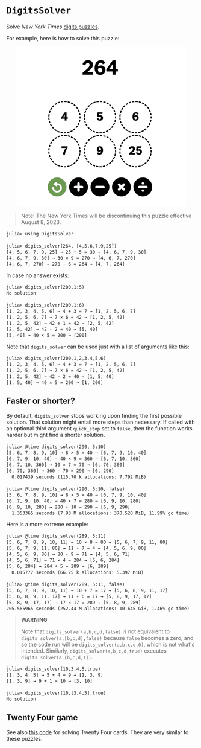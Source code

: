 # `DigitsSolver`
Solve *New York Times* [digits puzzles](https://www.nytimes.com/games/digits).

For example, here is how to solve this puzzle:

<p align="center">
    <img src="digits-example.png" alt= “” width="451" height="422">
</p>

> Note! The New York Times will be discontinuing this puzzle effective August 8, 2023.

```
julia> using DigitsSolver

julia> digits_solver(264, [4,5,6,7,9,25])
[4, 5, 6, 7, 9, 25] → 25 + 5 = 30 → [4, 6, 7, 9, 30]
[4, 6, 7, 9, 30] → 30 × 9 = 270 → [4, 6, 7, 270]
[4, 6, 7, 270] → 270 - 6 = 264 → [4, 7, 264]
```

In case no answer exists:
```
julia> digits_solver(200,1:5)
No solution

julia> digits_solver(200,1:6)
[1, 2, 3, 4, 5, 6] → 4 + 3 = 7 → [1, 2, 5, 6, 7]
[1, 2, 5, 6, 7] → 7 × 6 = 42 → [1, 2, 5, 42]
[1, 2, 5, 42] → 42 ÷ 1 = 42 → [2, 5, 42]
[2, 5, 42] → 42 - 2 = 40 → [5, 40]
[5, 40] → 40 × 5 = 200 → [200]
```

Note that `digits_solver` can be used just with a list of arguments like this:
```
julia> digits_solver(200,1,2,3,4,5,6)
[1, 2, 3, 4, 5, 6] → 4 + 3 = 7 → [1, 2, 5, 6, 7]
[1, 2, 5, 6, 7] → 7 × 6 = 42 → [1, 2, 5, 42]
[1, 2, 5, 42] → 42 - 2 = 40 → [1, 5, 40]
[1, 5, 40] → 40 × 5 = 200 → [1, 200]
```

## Faster or shorter?

By default, `digits_solver` stops working upon finding the first possible solution. That solution
might entail more steps than necessary. If called with an optional third argument `quick_stop` 
set to `false`, then the function works harder but might find a shorter solution.
```
julia> @time digits_solver(290, 5:10)
[5, 6, 7, 8, 9, 10] → 8 × 5 = 40 → [6, 7, 9, 10, 40]
[6, 7, 9, 10, 40] → 40 × 9 = 360 → [6, 7, 10, 360]
[6, 7, 10, 360] → 10 × 7 = 70 → [6, 70, 360]
[6, 70, 360] → 360 - 70 = 290 → [6, 290]
  0.017439 seconds (115.70 k allocations: 7.792 MiB)

julia> @time digits_solver(290, 5:10, false)
[5, 6, 7, 8, 9, 10] → 8 × 5 = 40 → [6, 7, 9, 10, 40]
[6, 7, 9, 10, 40] → 40 × 7 = 280 → [6, 9, 10, 280]
[6, 9, 10, 280] → 280 + 10 = 290 → [6, 9, 290]
  1.353365 seconds (7.93 M allocations: 370.520 MiB, 11.99% gc time)
```

Here is a more extreme example:
```
julia> @time digits_solver(289, 5:11)
[5, 6, 7, 8, 9, 10, 11] → 10 × 8 = 80 → [5, 6, 7, 9, 11, 80]
[5, 6, 7, 9, 11, 80] → 11 - 7 = 4 → [4, 5, 6, 9, 80]
[4, 5, 6, 9, 80] → 80 - 9 = 71 → [4, 5, 6, 71]
[4, 5, 6, 71] → 71 × 4 = 284 → [5, 6, 284]
[5, 6, 284] → 284 + 5 = 289 → [6, 289]
  0.015777 seconds (66.25 k allocations: 5.397 MiB)

julia> @time digits_solver(289, 5:11, false)
[5, 6, 7, 8, 9, 10, 11] → 10 + 7 = 17 → [5, 6, 8, 9, 11, 17]
[5, 6, 8, 9, 11, 17] → 11 + 6 = 17 → [5, 8, 9, 17, 17]
[5, 8, 9, 17, 17] → 17 × 17 = 289 → [5, 8, 9, 289]
205.565965 seconds (252.44 M allocations: 10.645 GiB, 1.46% gc time)
```

> **WARNING** 
>
>Note that `digits_solver(a,b,c,d,false)` is not equivalent to `digits_solver(a,[b,c,d],false)` because `false` becomes a zero, and so the code run will be `digits_solver(a,b,c,d,0)`, which is not what's intended. Similarly, `digits_solver(a,b,c,d,true)` executes `digits_solver(a,[b,c,d,1])`.
```
julia> digits_solver(10,3,4,5,true)
[1, 3, 4, 5] → 5 + 4 = 9 → [1, 3, 9]
[1, 3, 9] → 9 + 1 = 10 → [3, 10]

julia> digits_solver(10,[3,4,5],true)
No solution
```


## Twenty Four game 

See also [this code](https://github.com/scheinerman/TwentyFour.jl) for solving Twenty Four cards. They are very similar to these puzzles.
